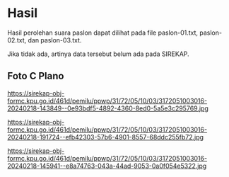 # Hasil

Hasil perolehan suara paslon dapat dilihat pada file paslon-01.txt, paslon-02.txt, dan paslon-03.txt.

Jika tidak ada, artinya data tersebut belum ada pada SIREKAP.

## Foto C Plano

https://sirekap-obj-formc.kpu.go.id/461d/pemilu/ppwp/31/72/05/10/03/3172051003016-20240218-143849--0e93bdf5-4892-4360-8ed0-5a5e3c295769.jpg

https://sirekap-obj-formc.kpu.go.id/461d/pemilu/ppwp/31/72/05/10/03/3172051003016-20240218-191724--efb42303-57b6-4901-8557-68ddc255fb72.jpg

https://sirekap-obj-formc.kpu.go.id/461d/pemilu/ppwp/31/72/05/10/03/3172051003016-20240218-145941--e8a74763-043a-44ad-9053-0a0f054e5322.jpg
